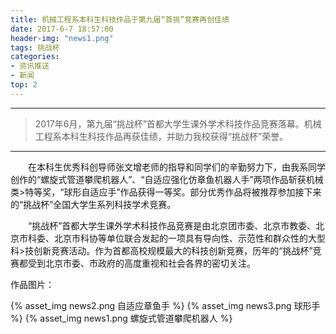```yaml
---
title: 机械工程系本科生科技作品于第九届“首挑”竞赛再创佳绩
date: 2017-6-7 18:57:00
header-img: "news1.png"
tags: 挑战杯
categories:
- 资讯推送
- 新闻
top: 2
---
```

***

> 2017年6月，第九届“挑战杯”首都大学生课外学术科技作品竞赛落幕。机械工程系本科生科技作品再获佳绩，并助力我校获得“挑战杯”荣誉。
<!-- more -->
---

&emsp;&emsp;在本科生优秀科创导师张文增老师的指导和同学们的辛勤努力下，由我系同学创作的“螺旋式管道攀爬机器人”、“自适应强化仿章鱼机器人手”两项作品斩获机械类>特等奖，“球形自适应手”作品获得一等奖。部分优秀作品将被推荐参加接下来的“挑战杯”全国大学生系列科技学术竞赛。

&emsp;&emsp;“挑战杯”首都大学生课外学术科技作品竞赛是由北京团市委、北京市教委、北京市科委、北京市科协等单位联合发起的一项具有导向性、示范性和群众性的大型科>技创新竞赛活动。作为首都高校规模最大的科技创新竞赛，历年的“挑战杯”竞赛都受到北京市委、市政府的高度重视和社会各界的密切关注。

作品图片：

{% asset_img news2.png 自适应章鱼手 %}
{% asset_img news3.png 球形手 %}
{% asset_img news1.png 螺旋式管道攀爬机器人 %}

